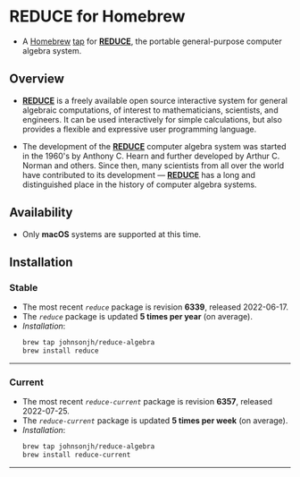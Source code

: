 <!-- vim: set ft=markdown ts=4 sw=4 tw=0 expandtab colorcolumn=80 :         -->
<!-- SPDX-License-Identifier: BSD-2-Clause                                  -->
<!--                                                                        -->
<!-- Copyright (c) 2022 Jeffrey H. Johnson <trnsz@pobox.com>                -->
<!--                                                                        -->
<!-- Redistribution and use in source and binary forms, with or without     -->
<!-- modification, are permitted provided that the following conditions are -->
<!-- met:                                                                   -->
<!--                                                                        -->
<!--   1. Redistributions of source code must retain the relevant copyright -->
<!--      notice, this list of conditions and the following disclaimer.     -->
<!--                                                                        -->
<!--   2. Redistributions in binary form must reproduce the relevant        -->
<!--      copyright notice, this list of conditions and the following       -->
<!--      disclaimer in the documentation and/or other materials provided   -->
<!--      with the distribution.                                            -->
<!--                                                                        -->
<!-- THIS SOFTWARE IS PROVIDED BY THE COPYRIGHT HOLDERS AND CONTRIBUTORS    -->
<!-- "AS IS" AND ANY EXPRESS OR IMPLIED WARRANTIES, INCLUDING, BUT NOT      -->
<!-- LIMITED TO, THE IMPLIED WARRANTIES OF MERCHANTABILITY AND FITNESS FOR  -->
<!-- A PARTICULAR PURPOSE ARE DISCLAIMED. IN NO EVENT SHALL THE COPYRIGHT   -->
<!-- OWNERS OR CONTRIBUTORS BE LIABLE FOR ANY DIRECT, INDIRECT, INCIDENTAL, -->
<!-- SPECIAL, EXEMPLARY, OR CONSEQUENTIAL DAMAGES (INCLUDING, BUT NOT       -->
<!-- LIMITED TO, PROCUREMENT OF SUBSTITUTE GOODS OR SERVICES; LOSS OF USE,  -->
<!-- DATA, OR PROFITS; OR BUSINESS INTERRUPTION) HOWEVER CAUSED AND ON ANY  -->
<!-- THEORY OF LIABILITY, WHETHER IN CONTRACT, STRICT LIABILITY, OR TORT    -->
<!-- (INCLUDING NEGLIGENCE OR OTHERWISE) ARISING IN ANY WAY OUT OF THE USE  -->
<!-- OF THIS SOFTWARE, EVEN IF ADVISED OF THE POSSIBILITY OF SUCH DAMAGE.   -->
<!--                                                                        -->
# REDUCE for Homebrew

* A [Homebrew](https://brew.sh/) [tap](https://docs.brew.sh/Taps) for
  [**REDUCE**](https://reduce-algebra.sourceforge.io/), the portable
  general-purpose computer algebra system.

## Overview

* [**REDUCE**](https://reduce-algebra.sourceforge.io/) is a freely available
  open source interactive system for general algebraic computations, of
  interest to mathematicians, scientists, and engineers. It can be used
  interactively for simple calculations, but also provides a flexible and
  expressive user programming language.

* The development of the [**REDUCE**](https://reduce-algebra.sourceforge.io/)
  computer algebra system was started in the 1960's by Anthony C. Hearn
  and further developed by Arthur C. Norman and others. Since then,
  many scientists from all over the world have contributed to its
  development — [**REDUCE**](https://reduce-algebra.sourceforge.io/) has a
  long and distinguished place in the history of computer algebra systems.

## Availability

* Only **macOS** systems are supported at this time.

## Installation

### Stable

* The most recent *`reduce`* package is revision **6339**,
  released 2022-06-17.
* The *`reduce`* package is updated **5 times per year** (on average).
* *Installation*:
  ```sh
  brew tap johnsonjh/reduce-algebra
  brew install reduce
  ```

---

### Current

* The most recent *`reduce-current`* package is revision **6357**, released
  2022-07-25.
* The *`reduce-current`* package is updated **5 times per week** (on average).
* *Installation*:
  ```sh
  brew tap johnsonjh/reduce-algebra
  brew install reduce-current
  ```

---
